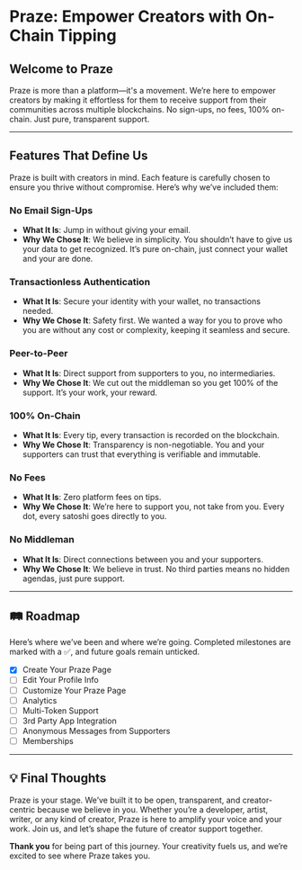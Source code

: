 # Praze: Empower Creators with On-Chain Tipping

## Welcome to Praze

Praze is more than a platform—it's a movement. We’re here to empower creators by making it effortless for them to receive support from their communities across multiple blockchains. No sign-ups, no fees, 100% on-chain. Just pure, transparent support.

---

## Features That Define Us

Praze is built with creators in mind. Each feature is carefully chosen to ensure you thrive without compromise. Here’s why we’ve included them:

### **No Email Sign-Ups**

- **What It Is**: Jump in without giving your email.
- **Why We Chose It**: We believe in simplicity. You shouldn’t have to give us your data to get recognized. It’s pure on-chain, just connect your wallet and your are done.

### **Transactionless Authentication**

- **What It Is**: Secure your identity with your wallet, no transactions needed.
- **Why We Chose It**: Safety first. We wanted a way for you to prove who you are without any cost or complexity, keeping it seamless and secure.

### **Peer-to-Peer**

- **What It Is**: Direct support from supporters to you, no intermediaries.
- **Why We Chose It**: We cut out the middleman so you get 100% of the support. It’s your work, your reward.

### **100% On-Chain**

- **What It Is**: Every tip, every transaction is recorded on the blockchain.
- **Why We Chose It**: Transparency is non-negotiable. You and your supporters can trust that everything is verifiable and immutable.

### **No Fees**

- **What It Is**: Zero platform fees on tips.
- **Why We Chose It**: We’re here to support you, not take from you. Every dot, every satoshi goes directly to you.

### **No Middleman**

- **What It Is**: Direct connections between you and your supporters.
- **Why We Chose It**: We believe in trust. No third parties means no hidden agendas, just pure support.

---

## 🛤️ Roadmap

Here’s where we’ve been and where we’re going. Completed milestones are marked with a ✅, and future goals remain unticked.

- [x] Create Your Praze Page
- [ ] Edit Your Profile Info
- [ ] Customize Your Praze Page
- [ ] Analytics
- [ ] Multi-Token Support
- [ ] 3rd Party App Integration
- [ ] Anonymous Messages from Supporters
- [ ] Memberships

---

## 💡 Final Thoughts

Praze is your stage. We’ve built it to be open, transparent, and creator-centric because we believe in you. Whether you’re a developer, artist, writer, or any kind of creator, Praze is here to amplify your voice and your work. Join us, and let’s shape the future of creator support together.

**Thank you** for being part of this journey. Your creativity fuels us, and we’re excited to see where Praze takes you.
